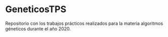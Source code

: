 # GeneticosTPS
Repositorio con los trabajos prácticos realizados para la materia algoritmos géneticos durante el año 2020.
